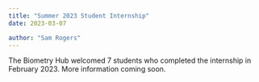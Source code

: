 ```yaml
---
title: "Summer 2023 Student Internship"
date: 2023-03-07

author: "Sam Rogers"
---
```


The Biometry Hub welcomed 7 students who completed the internship in February 2023. More information coming soon.